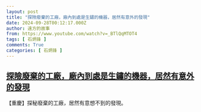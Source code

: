 ```yaml
---
layout: post
title: "探險廢棄的工廠，廠內到處是生鏽的機器，居然有意外的發現"
date: 2024-09-28T00:12:17.000Z
author: 遠方的故事
from: https://www.youtube.com/watch?v=_BTlQqMTOT4
tags: [ 石炳锋 ]
comments: True
categories: [ 石炳锋 ]
---
```

<!--1727482337000-->
[探險廢棄的工廠，廠內到處是生鏽的機器，居然有意外的發現](https://www.youtube.com/watch?v=_BTlQqMTOT4)
------

<div>
【重慶】探秘廢棄的工廠，居然有意想不到的發現。
</div>
